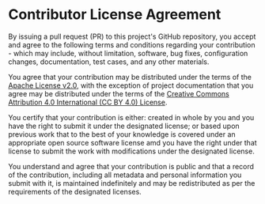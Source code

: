# Contributor License Agreement

By issuing a pull request (PR) to this project's GitHub repository, you accept and agree to the following terms and conditions regarding your contribution - which may include, without limitation, software, bug fixes, configuration changes, documentation, test cases, and any other materials.

You agree that your contribution may be distributed under the terms of the [Apache License v2.0](http://www.apache.org/licenses/), with the exception of project documentation that you agree may be distributed under the terms of the [Creative Commons Attribution 4.0 International (CC BY 4.0) License](https://creativecommons.org/licenses/by/4.0/legalcode).

You certify that your contribution is either: created in whole by you and you have the right to submit it under the designated license; or based upon previous work that to the best of your knowledge is covered under an appropriate open source software license amd you have the right under that license to submit the work with modifications under the designated license. 

You understand and agree that your contribution is public and that a record of the contribution, including all metadata and personal information you submit with it, is maintained indefinitely and may be redistributed as per the requirements of the designated licenses.
